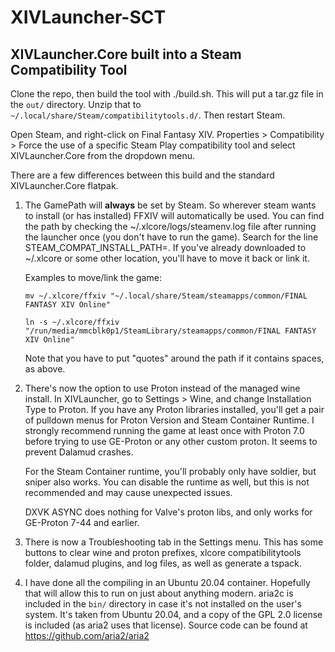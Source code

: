 # XIVLauncher-SCT
## XIVLauncher.Core built into a Steam Compatibility Tool

Clone the repo, then build the tool with ./build.sh. This will put a tar.gz file in the `out/` directory. Unzip that to `~/.local/share/Steam/compatibilitytools.d/`. Then restart Steam.

Open Steam, and right-click on Final Fantasy XIV. Properties > Compatibility > Force the use of a specific Steam Play compatibility tool and select XIVLauncher.Core from the dropdown menu.

There are a few differences between this build and the standard XIVLauncher.Core flatpak.

1. The GamePath will **always** be set by Steam. So wherever steam wants to install (or has installed) FFXIV will automatically be used. You can find the path by checking the ~/.xlcore/logs/steamenv.log file after running the launcher once (you don't have to run the game). Search for the line STEAM_COMPAT_INSTALL_PATH=. If you've already downloaded to ~/.xlcore or some other location, you'll have to move it back or link it.

    Examples to move/link the game:

    `mv ~/.xlcore/ffxiv "~/.local/share/Steam/steamapps/common/FINAL FANTASY XIV Online"`

    `ln -s ~/.xlcore/ffxiv "/run/media/mmcblk0p1/SteamLibrary/steamapps/common/FINAL FANTASY XIV Online"`

    Note that you have to put "quotes" around the path if it contains spaces, as above. 

2. There's now the option to use Proton instead of the managed wine install. In XIVLauncher, go to Settings > Wine, and change Installation Type to Proton. If you have any Proton libraries installed, you'll get a pair of pulldown menus for Proton Version and Steam Container Runtime. I strongly recommend running the game at least once with Proton 7.0 before trying to use GE-Proton or any other custom proton. It seems to prevent Dalamud crashes.

    For the Steam Container runtime, you'll probably only have soldier, but sniper also works. You can disable the runtime as well, but this is not recommended and may cause unexpected issues.

    DXVK ASYNC does nothing for Valve's proton libs, and only works for GE-Proton 7-44 and earlier.

3. There is now a Troubleshooting tab in the Settings menu. This has some buttons to clear wine and proton prefixes, xlcore compatibilitytools folder, dalamud plugins, and log files, as well as generate a tspack.

4. I have done all the compiling in an Ubuntu 20.04 container. Hopefully that will allow this to run on just about anything modern. aria2c is included in the `bin/` directory in case it's not installed on the user's system. It's taken from Ubuntu 20.04, and a copy of the GPL 2.0 license is included (as aria2 uses that license). Source code can be found at https://github.com/aria2/aria2